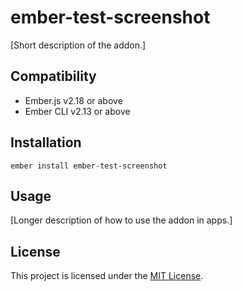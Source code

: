 ember-test-screenshot
==============================================================================

[Short description of the addon.]


Compatibility
------------------------------------------------------------------------------

* Ember.js v2.18 or above
* Ember CLI v2.13 or above


Installation
------------------------------------------------------------------------------

```
ember install ember-test-screenshot
```


Usage
------------------------------------------------------------------------------

[Longer description of how to use the addon in apps.]


License
------------------------------------------------------------------------------

This project is licensed under the [MIT License](LICENSE.md).
